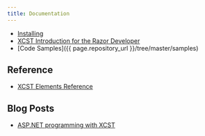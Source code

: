 ```yaml
---
title: Documentation
---
```


- [Installing](installing.html)
- [XCST Introduction for the Razor Developer](intro-for-razor-dev.html)
- [Code Samples]({{ page.repository_url }}/tree/master/samples)

Reference
---------
- [XCST Elements Reference](elements-ref.html)

Blog Posts
----------
- [ASP.NET programming with XCST](/2016/04/aspnet-programming-with-xcst.html)
